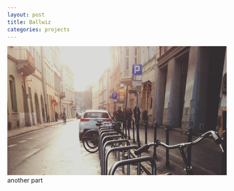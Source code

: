 ```yaml
---
layout: post
title: Ballwiz
categories: projects
---
```


<img src="/images/fulls/01.jpg" class="fit image"> another part